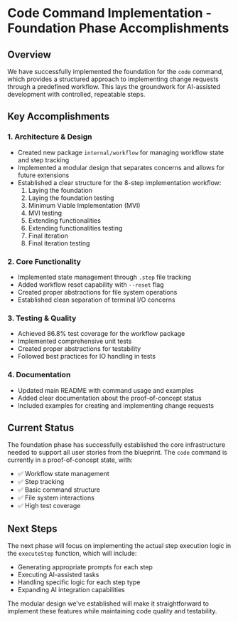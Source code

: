 # Code Command Implementation - Foundation Phase Accomplishments

## Overview
We have successfully implemented the foundation for the `code` command, which provides a structured approach to implementing change requests through a predefined workflow. This lays the groundwork for AI-assisted development with controlled, repeatable steps.

## Key Accomplishments

### 1. Architecture & Design
- Created new package `internal/workflow` for managing workflow state and step tracking
- Implemented a modular design that separates concerns and allows for future extensions
- Established a clear structure for the 8-step implementation workflow:
  1. Laying the foundation
  2. Laying the foundation testing
  3. Minimum Viable Implementation (MVI)
  4. MVI testing
  5. Extending functionalities
  6. Extending functionalities testing
  7. Final iteration
  8. Final iteration testing

### 2. Core Functionality
- Implemented state management through `.step` file tracking
- Added workflow reset capability with `--reset` flag
- Created proper abstractions for file system operations
- Established clean separation of terminal I/O concerns

### 3. Testing & Quality
- Achieved 86.8% test coverage for the workflow package
- Implemented comprehensive unit tests
- Created proper abstractions for testability
- Followed best practices for IO handling in tests

### 4. Documentation
- Updated main README with command usage and examples
- Added clear documentation about the proof-of-concept status
- Included examples for creating and implementing change requests

## Current Status
The foundation phase has successfully established the core infrastructure needed to support all user stories from the blueprint. The `code` command is currently in a proof-of-concept state, with:

- ✅ Workflow state management
- ✅ Step tracking
- ✅ Basic command structure
- ✅ File system interactions
- ✅ High test coverage

## Next Steps
The next phase will focus on implementing the actual step execution logic in the `executeStep` function, which will include:

- Generating appropriate prompts for each step
- Executing AI-assisted tasks
- Handling specific logic for each step type
- Expanding AI integration capabilities

The modular design we've established will make it straightforward to implement these features while maintaining code quality and testability. 